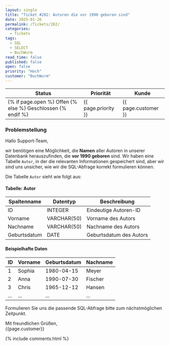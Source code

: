 ```yaml
---
layout: single
title: "Ticket #282: Autoren die vor 1990 geboren sind"
date: 2025-01-26
permalink: /Tickets/282/
categories:
  - Tickets
tags:
  - SQL
  - SELECT
  - BuchWurm
read_time: false
published: false
open: false
priority: "Hoch"
customer: "BuchWurm" 
---
```


| Status | Priorität | Kunde |
|--------|----------|--------|
| {% if page.open %} Offen {% else %} Geschlossen {% endif %} | {{ page.priority }} | {{ page.customer }} |


### Problemstellung
Hallo Support-Team,  

wir benötigen eine Möglichkeit, die **Namen** aller Autoren in unserer Datenbank herauszufinden, die **vor 1990 geboren** sind. Wir haben eine Tabelle `Autor`, in der die relevanten Informationen gespeichert sind, aber wir sind uns unsicher, wie wir die SQL-Abfrage korrekt formulieren können.

Die Tabelle `Autor` sieht wie folgt aus:

#### Tabelle: Autor

| Spaltenname    | Datentyp      | Beschreibung                |
|----------------|---------------|-----------------------------|
| ID             | INTEGER       | Eindeutige Autoren-ID       |
| Vorname        | VARCHAR(50)   | Vorname des Autors          |
| Nachname       | VARCHAR(50)   | Nachname des Autors         |
| Geburtsdatum   | DATE          | Geburtsdatum des Autors     |

#### Beispielhafte Daten

| ID | Vorname | Geburtsdatum | Nachname |
|----|---------|--------------|----------|
| 1  | Sophia  | 1980-04-15   | Meyer    |
| 2  | Anna    | 1990-07-30   | Fischer  |
| 3  | Chris   | 1965-12-12   | Hansen   |
|... | ...     | ...          | ...      |


Formulieren Sie uns die passende SQL-Abfrage bitte zum nächstmöglichen Zeitpunkt.

Mit freundlichen Grüßen,  
{{page.customer}}

{% include comments.html %}